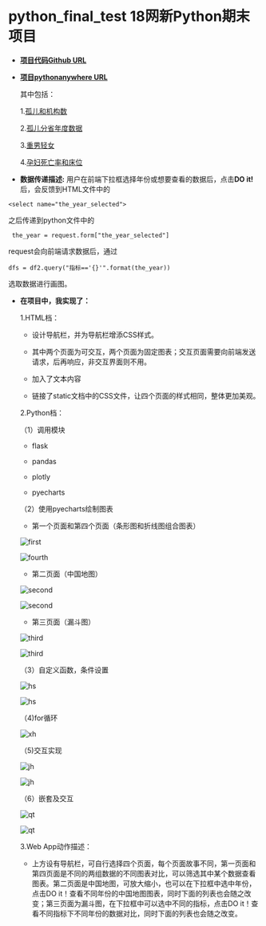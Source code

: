 # python_final_test 18网新Python期末项目

- [**项目代码Github URL**](https://github.com/fangwenxi/python_final_test/tree/master/webapp)

- [**项目pythonanywhere URL**](http://kegen.pythonanywhere.com/)

   其中包括：
   
   1.[孤儿和机构数](http://kegen.pythonanywhere.com/)
   
   2.[孤儿分省年度数据](http://kegen.pythonanywhere.com/ge_data)
   
   3.[重男轻女](http://kegen.pythonanywhere.com/zm_qwm)
   
   4.[孕妇死亡率和床位](http://kegen.pythonanywhere.com/yf_death)

- **数据传递描述:** 用户在前端下拉框选择年份或想要查看的数据后，点击**DO it!** 后，会反馈到HTML文件中的
```
<select name="the_year_selected">

```
之后传递到python文件中的

```
 the_year = request.form["the_year_selected"]
```
request会向前端请求数据后，通过

```
dfs = df2.query("指标=='{}'".format(the_year))
```
选取数据进行画图。



- **在项目中，我实现了：**

   1.HTML档：
   
   - 设计导航栏，并为导航栏增添CSS样式。
   
   - 其中两个页面为可交互，两个页面为固定图表；交互页面需要向前端发送请求，后再响应，非交互界面则不用。
   
   - 加入了文本内容
   
   - 链接了static文档中的CSS文件，让四个页面的样式相同，整体更加美观。
   
   2.Python档：
   
   （1）调用模块
   
   - flask
   
   - pandas
   
   - plotly
   
   - pyecharts
   
   （2）使用pyecharts绘制图表
   
   - 第一个页面和第四个页面（条形图和折线图组合图表）
   
   ![first](https://github.com/fangwenxi/python_final_test/blob/master/%E7%AC%AC%E4%B8%80%E9%A1%B5%E9%9D%A2.png)
   
   ![fourth](https://github.com/fangwenxi/python_final_test/blob/master/%E7%AC%AC%E5%9B%9B%E9%A1%B5%E9%9D%A2.png)
   
   - 第二页面（中国地图）
   
   ![second](https://github.com/fangwenxi/python_final_test/blob/master/%E7%AC%AC%E4%BA%8C%E9%A1%B5%E9%9D%A2.png)
   
   ![second](https://github.com/fangwenxi/python_final_test/blob/master/%E7%AC%AC%E4%BA%8C%E9%A1%B5%E9%9D%A22.png)
   
   - 第三页面（漏斗图）
   
   ![third](https://github.com/fangwenxi/python_final_test/blob/master/%E7%AC%AC%E4%B8%89%E9%A1%B5%E9%9D%A2.png)
   
   ![third](https://github.com/fangwenxi/python_final_test/blob/master/%E7%AC%AC%E4%B8%89%E9%A1%B5%E9%9D%A22.png)
   
   （3）自定义函数，条件设置
 
   ![hs](https://github.com/fangwenxi/python_final_test/blob/master/%E8%87%AA%E5%AE%9A%E4%B9%89%E5%87%BD%E6%95%B0.png)
   
   ![hs](https://github.com/fangwenxi/python_final_test/blob/master/%E8%87%AA%E5%AE%9A%E4%B9%89%E5%87%BD%E6%95%B02.png)   
   
   （4)for循环
   
   ![xh](https://github.com/fangwenxi/python_final_test/blob/master/%E5%BE%AA%E7%8E%AF.png)
   
   （5)交互实现
   
   ![jh](https://github.com/fangwenxi/python_final_test/blob/master/GET.png)
   
   ![jh](https://github.com/fangwenxi/python_final_test/blob/master/POST.png)
   
   （6）嵌套及交互
   
   ![qt](https://github.com/fangwenxi/python_final_test/blob/master/%E5%B5%8C%E5%A5%97.png)
   
   ![qt](https://github.com/fangwenxi/python_final_test/blob/master/%E4%BA%A4%E4%BA%92.png)
   
   
   3.Web App动作描述：
   
   - 上方设有导航栏，可自行选择四个页面，每个页面故事不同，第一页面和第四页面是不同的两组数据的不同图表对比，可以筛选其中某个数据查看图表。第二页面是中国地图，可放大缩小，也可以在下拉框中选中年份，点击DO it！查看不同年份的中国地图图表，同时下面的列表也会随之改变；第三页面为漏斗图，在下拉框中可以选中不同的指标，点击DO it！查看不同指标下不同年份的数据对比，同时下面的列表也会随之改变。

